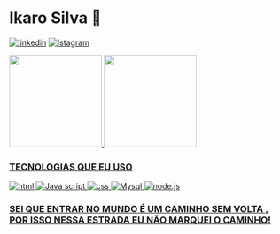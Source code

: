 # Ikaro Silva  🐻
[![linkedin](https://img.shields.io/badge/LinkedIn-0077B5?style=for-the-badge&logo=linkedin&logoColor=white)](https://br.linkedin.com/in/ikaro-silva-71071b221)
[![Istagram](https://img.shields.io/badge/Instagram-E4405F?style=for-the-badge&logo=instagram&logoColor=white)](https://www.instagram.com/afroo_zen/)

<div>
  <a href="https://github.com/Ikaro-silva">
  <img height="167em" src="https://github-readme-stats.vercel.app/api?username=Ikaro-silva&show_icons=true&theme=material-palenight&include_all_commits=true&count_private=true"/>
  <img height="167em" src="https://github-readme-stats.vercel.app/api/top-langs/?username=Ikaro-silva&layout=compact&langs_count=7&theme=material-palenight"/>
</div>

### TECNOLOGIAS QUE EU USO 
<div style = display:inline_block> 
    <img aling= "center" alt="html" src ="https://img.shields.io/badge/HTML-239120?style=for-the-badge&logo=html5&logoColor=white"/>
    <img aling= "center" alt="Java script" src ="https://img.shields.io/badge/JavaScript-F7DF1E?style=for-the-badge&logo=javascript&logoColor=black"/>
    <img aling= "center" alt="css" src ="https://img.shields.io/badge/CSS-239120?&style=for-the-badge&logo=css3&logoColor=white"/>
    <img aling= "center" alt="Mysql" src ="https://img.shields.io/badge/MySQL-00000F?style=for-the-badge&logo=mysql&logoColor=white"/>
     <img aling= "center" alt="node.js" src ="https://img.shields.io/badge/Node.js-43853D?style=for-the-badge&logo=node.js&logoColor=white"/>
</div>

### SEI QUE ENTRAR NO MUNDO É UM CAMINHO SEM VOLTA , POR ISSO NESSA ESTRADA EU NÃO MARQUEI O CAMINHO!
